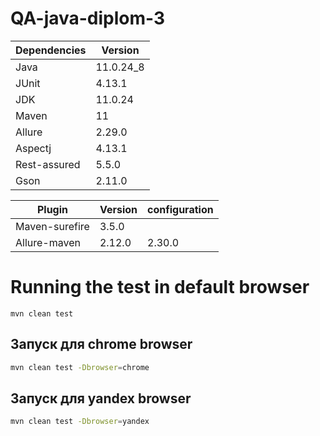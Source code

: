 # QA-java-diplom-3


| Dependencies | Version   |
|--------------|-----------|
| Java         | 11.0.24_8 |
| JUnit        | 4.13.1    |
| JDK          | 11.0.24   |
| Maven        | 11        |
| Allure       | 2.29.0    |
| Aspectj      | 4.13.1    |
| Rest-assured | 5.5.0     |
| Gson         | 2.11.0    |


| Plugin         | Version  | configuration |
|----------------|----------|---------------|
| Maven-surefire | 3.5.0    |               |
| Allure-maven   | 2.12.0   | 2.30.0        | 

# Running the test in default browser
`mvn clean test`

## Запуск для chrome browser
```bash
mvn clean test -Dbrowser=chrome
```

## Запуск для yandex browser
```bash
mvn clean test -Dbrowser=yandex
```